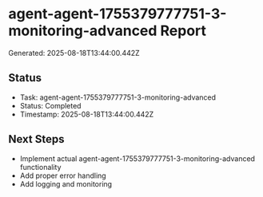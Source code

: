 # agent-agent-1755379777751-3-monitoring-advanced Report

Generated: 2025-08-18T13:44:00.442Z

## Status
- Task: agent-agent-1755379777751-3-monitoring-advanced
- Status: Completed
- Timestamp: 2025-08-18T13:44:00.442Z

## Next Steps
- Implement actual agent-agent-1755379777751-3-monitoring-advanced functionality
- Add proper error handling
- Add logging and monitoring
